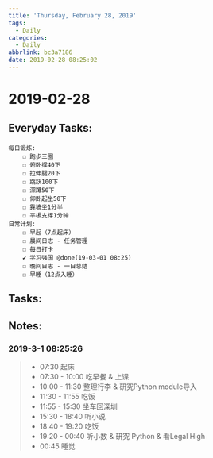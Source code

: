 ```yaml
---
title: 'Thursday, February 28, 2019'
tags:
  - Daily
categories:
  - Daily
abbrlink: bc3a7186
date: 2019-02-28 08:25:02
---
```


#  2019-02-28

<!-- more -->

## Everyday Tasks:
    每日锻炼:
        ☐ 跑步三圈
        ☐ 俯卧撑40下
        ☐ 拉伸腿20下
        ☐ 跳跃100下
        ☐ 深蹲50下
        ☐ 仰卧起坐50下
        ☐ 靠墙坐1分半
        ☐ 平板支撑1分钟
    日常计划:
        ☐ 早起（7点起床）
        ☐ 晨间日志 - 任务管理
        ☐ 每日打卡
        ✔ 学习强国 @done(19-03-01 08:25)
        ☐ 晚间日志 - 一日总结
        ☐ 早睡（12点入睡）

## Tasks:

## Notes:

### 2019-3-1 08:25:26
> - 07:30 起床
> - 07:30 - 10:00 吃早餐 & 上课
> - 10:00 - 11:30 整理行李 & 研究Python module导入
> - 11:30 - 11:55 吃饭
> - 11:55 - 15:30 坐车回深圳
> - 15:30 - 18:40 听小说
> - 18:40 - 19:20 吃饭
> - 19:20 - 00:40 听小数 & 研究 Python & 看Legal High
> - 00:45 睡觉